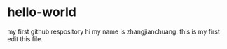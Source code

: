 # hello-world
my first github respository
hi my name is zhangjianchuang.
this is my first edit this file.
